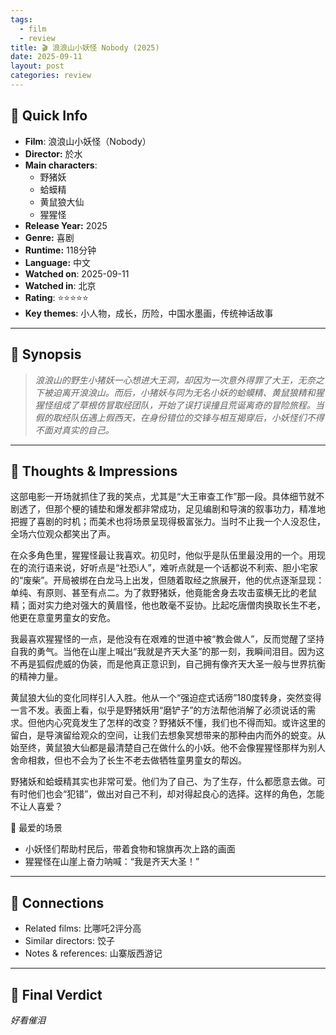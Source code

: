 ```yaml
---
tags:
  - film
  - review
title: 🎬 浪浪山小妖怪 Nobody (2025)
date: 2025-09-11
layout: post
categories: review
---
```

## 📌 Quick Info

- **Film**: 浪浪山小妖怪（Nobody）
- **Director:** 於水
- **Main characters**: 
	- 野猪妖
	- 蛤蟆精
	- 黄鼠狼大仙
	- 猩猩怪
- **Release Year:** 2025
- **Genre:** 喜剧
- **Runtime:** 118分钟
- **Language:** 中文
- **Watched on**: 2025-09-11
- **Watched in**: 北京
- **Rating**: ⭐⭐⭐⭐⭐
- **Key themes**: 小人物，成长，历险，中国水墨画，传统神话故事

---

## 📝 Synopsis

> *浪浪山的野生小猪妖一心想进大王洞，却因为一次意外得罪了大王，无奈之下被迫离开浪浪山。而后，小猪妖与同为无名小妖的蛤蟆精、黄鼠狼精和猩猩怪组成了草根仿冒取经团队，开始了误打误撞且荒诞离奇的冒险旅程。当假的取经队伍遇上假西天，在身份错位的交锋与相互揭穿后，小妖怪们不得不面对真实的自己。*

---

## 💭 Thoughts & Impressions

这部电影一开场就抓住了我的笑点，尤其是“大王审查工作”那一段。具体细节就不剧透了，但那个梗的铺垫和爆发都非常成功，足见编剧和导演的叙事功力，精准地把握了喜剧的时机；而美术也将场景呈现得极富张力。当时不止我一个人没忍住，全场六位观众都笑出了声。

在众多角色里，猩猩怪最让我喜欢。初见时，他似乎是队伍里最没用的一个。用现在的流行语来说，好听点是“社恐i人”，难听点就是一个话都说不利索、胆小宅家的“废柴”。开局被绑在白龙马上出发，但随着取经之旅展开，他的优点逐渐显现：单纯、有原则、甚至有点二。为了救野猪妖，他竟能舍身去攻击蛮横无比的老鼠精；面对实力绝对强大的黄眉怪，他也敢毫不妥协。比起吃唐僧肉换取长生不老，他更在意童男童女的安危。

我最喜欢猩猩怪的一点，是他没有在艰难的世道中被“教会做人”，反而觉醒了坚持自我的勇气。当他在山崖上喊出“我就是齐天大圣”的那一刻，我瞬间泪目。因为这不再是狐假虎威的伪装，而是他真正意识到，自己拥有像齐天大圣一般与世界抗衡的精神力量。

黄鼠狼大仙的变化同样引人入胜。他从一个“强迫症式话痨”180度转身，突然变得一言不发。表面上看，似乎是野猪妖用“磨铲子”的方法帮他消解了必须说话的需求。但他内心究竟发生了怎样的改变？野猪妖不懂，我们也不得而知。或许这里的留白，是导演留给观众的空间，让我们去想象冥想带来的那种由内而外的蜕变。从始至终，黄鼠狼大仙都是最清楚自己在做什么的小妖。他不会像猩猩怪那样为别人舍命相救，但也不会为了长生不老去做牺牲童男童女的帮凶。

野猪妖和蛤蟆精其实也非常可爱。他们为了自己、为了生存，什么都愿意去做。可有时他们也会“犯错”，做出对自己不利，却对得起良心的选择。这样的角色，怎能不让人喜爱？

🌟 最爱的场景
- 小妖怪们帮助村民后，带着食物和锦旗再次上路的画面
- 猩猩怪在山崖上奋力呐喊：“我是齐天大圣！”

---

## 🔗 Connections

- Related films: 比哪吒2评分高
- Similar directors: 饺子
- Notes & references: 山寨版西游记

---

## 🎯 Final Verdict

*好看催泪*
